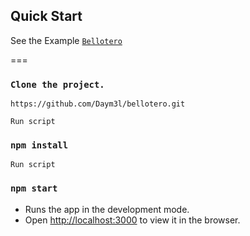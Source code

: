 ## Quick Start

See the Example [`Bellotero`](http://daym3l.github.io/bellotero/)

===

### `Clone the project.`

```
https://github.com/Daym3l/bellotero.git

```
```
Run script

```
### `npm install`

```
Run script

```

### `npm start`

- Runs the app in the development mode.<br>
- Open [http://localhost:3000](http://localhost:3000) to view it in the browser.







